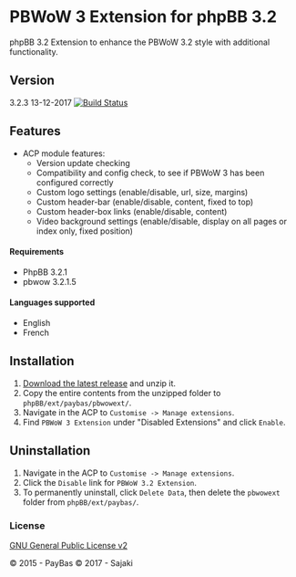PBWoW 3 Extension for phpBB 3.2
=========

phpBB 3.2 Extension to enhance the PBWoW 3.2 style with additional functionality.

## Version 
3.2.3 13-12-2017
[![Build Status](https://api.travis-ci.org/Sajaki/pbwowext.svg)](https://travis-ci.org/Sajaki/pbwowext)

## Features
- ACP module features:
  - Version update checking
  - Compatibility and config check, to see if PBWoW 3 has been configured correctly
  - Custom logo settings (enable/disable, url, size, margins)
  - Custom header-bar (enable/disable, content, fixed to top)
  - Custom header-box links (enable/disable, content)
  - Video background settings (enable/disable, display on all pages or index only, fixed position)

#### Requirements
- PhpBB 3.2.1 
- pbwow 3.2.1.5 

#### Languages supported
- English
- French

## Installation
1. [Download the latest release](https://github.com/Sajaki/pbwowext/releases) and unzip it.
2. Copy the entire contents from the unzipped folder to `phpBB/ext/paybas/pbwowext/`.
3. Navigate in the ACP to `Customise -> Manage extensions`.
4. Find `PBWoW 3 Extension` under "Disabled Extensions" and click `Enable`.

## Uninstallation
1. Navigate in the ACP to `Customise -> Manage extensions`.
2. Click the `Disable` link for `PBWoW 3.2 Extension`.
3. To permanently uninstall, click `Delete Data`, then delete the `pbwowext` folder from `phpBB/ext/paybas/`.

### License
[GNU General Public License v2](http://opensource.org/licenses/GPL-2.0)

© 2015 - PayBas
© 2017 - Sajaki
